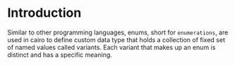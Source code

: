 # Introduction

Similar to other programming languages, enums, short for `enumerations`, are used in cairo to define custom data type that holds a collection of fixed set of named values called variants. Each variant that makes up an enum is distinct and has a specific meaning.
